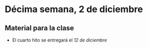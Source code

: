 # Décima semana, 2 de diciembre


## Material para la clase

* El cuarto hito se entregará el *12 de diciembre*

